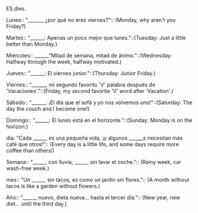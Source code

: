 ES.dies.

Lunes:: "______, ¿por qué no eres viernes?":: (Monday, why aren't you Friday?)

Martes:: "______: Apenas un poco mejor que lunes."::(Tuesday: Just a little better than Monday.)

Miércoles:: ______"Mitad de semana, mitad de ánimo."::(Wednesday: Halfway through the week, halfway motivated.)

Jueves:: "______: El viernes junior."::(Thursday: Junior Friday.)

Viernes:: "______, mi segundo favorito 'V' palabra después de 'Vacaciones'."::(Friday, my second favorite 'V' word after 'Vacation'.)

Sábado:: "______: ¡El día que el sofá y yo nos volvemos uno!"::(Saturday: The day the couch and I become one!)

Domingo:: "______: El lunes está en el horizonte."::(Sunday: Monday is on the horizon.)

día: "Cada ______ es una pequeña vida, ¡y algunos ______s necesitan más café que otros!":: (Every day is a little life, and some days require more coffee than others!)

Semana:: "______ con lluvia, ______ sin lavar el coche.":: (Rainy week, car wash-free week.)

mes:: "Un ______ sin tacos, es como un jardín sin flores.":: (A month without tacos is like a garden without flowers.)

Año:: "______ nuevo, dieta nueva... hasta el tercer día.":: (New year, new diet... until the third day.)

